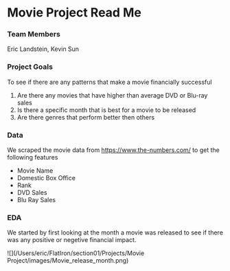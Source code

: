 # Movie Project Read Me


### Team Members
Eric Landstein, Kevin Sun 

### Project Goals
To see if there are any patterns that make a movie financially successful 
1. Are there any movies that have higher than average DVD or Blu-ray sales 
2. Is there a specific month that is best for a movie to be released 
3. Are there genres that perform better then others 

### Data
We scraped the movie data from https://www.the-numbers.com/ to get the following features 

- Movie Name 
- Domestic Box Office
- Rank 
- DVD Sales
- Blu Ray Sales 

### EDA 

We started by first looking at the month a movie was released to see if there was any positive or negetive financial impact. 

![](/Users/eric/FlatIron/section01/Projects/Movie Project/images/Movie_release_month.png)

